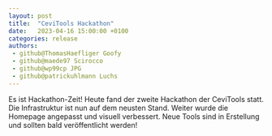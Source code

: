 ```yaml
---
layout: post
title:  "CeviTools Hackathon"
date:   2023-04-16 15:00:00 +0100
categories: release
authors:
 - github@ThomasHaefliger Goofy
 - github@maede97 Scirocco
 - github@wp99cp JPG
 - github@patrickuhlmann Luchs
---
```


Es ist Hackathon-Zeit! Heute fand der zweite Hackathon der CeviTools statt. Die Infrastruktur ist nun auf dem neusten Stand. Weiter wurde die Homepage angepasst und visuell verbessert. Neue Tools sind in Erstellung und sollten bald veröffentlicht werden!